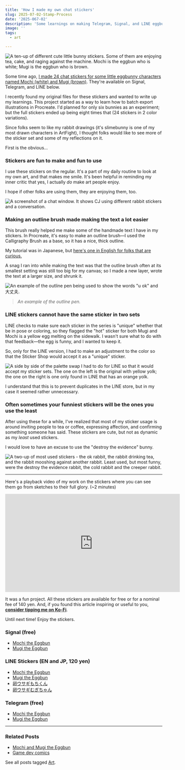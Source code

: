 ```yaml
---
title: 'How I made my own chat stickers'
slug: 2025-07-02-Stamp-Process
date: '2025-067-02'
description: 'Some learnings on making Telegram, Signal, and LINE eggbunny stickers.'
image: ''
tags:
  - art

---
```


![A ten-up of different cute little bunny stickers. Some of them are enjoying tea, cake, and raging against the machine. Mochi is the eggbun who is white; Mugi is the eggbun who is brown.](eggbun-full.png)

Some time ago, [I made 24 chat stickers for some little eggbunny characters named Mochi (white) and Mugi (brown)](/blog/posts/2023-05-21-Mochi-the-Eggbun/). They're available on Signal, Telegram, and LINE below.

I recently found my original files for these stickers and wanted to write up my learnings. This project started as a way to learn how to batch export illustrations in Procreate. I'd planned for only six bunnies as an experiment; but the full stickers ended up being eight times that (24 stickers in 2 color variations).

Since folks seem to like my rabbit drawings (it's slimebunny is one of my most drawn characters in ArtFight), I thought folks would like to see more of the sticker set and some of my reflections on it.

First is the obvious...

### Stickers are fun to make and fun to use

I use these stickers on the regular. It's a part of my daily routine to look at my own art, and that makes me smile. It's been helpful in reminding my inner critic that yes, I actually *do* make art people enjoy.

I hope if other folks are using them, they are enjoying them, too.

![A screenshot of a chat window. It shows CJ using different rabbit stickers and a conversation.](eggbun-screenshot.png)

### Making an outline brush made making the text a lot easier

This brush really helped me make some of the handmade text I have in my stickers. In Procreate, it's easy to make an outline brush—I used the Calligraphy Brush as a base, so it has a nice, thick outline.

My tutorial was in Japanese, but [here's one in English for folks that are curious.](https://youtube.com/shorts/YcRi3r0yYTM?si=-yeywqM3B4MMbKMg)

A snag I ran into while making the text was that the outline brush often at its smallest setting was still too big for my canvas; so I made a new layer, wrote the text at a larger size, and shrunk it.

![An example of the outline pen being used to show the words "u ok" and 大丈夫.](outline-pen.png)

> *An example of the outline pen.*

### LINE stickers cannot have the same sticker in two sets

LINE checks to make sure each sticker in the series is "unique" whether that be in pose or coloring, so they flagged the "hot" sticker for both Mugi and Mochi is a yellow egg melting on the sidewalk. I wasn't sure what to do with that feedback—the egg is funny, and I wanted to keep it.

So, only for the LINE version, I had to make an adjustment to the color so that the Sticker Shop would accept it as a "unique" sticker.

![A side by side of the palette swap I had to do for LINE so that it would accept my sticker sets. The one on the left is the original with yellow yolk; the one on the right is one only found in LINE that has an orange yolk.](palette-swap.png)

I understand that this is to prevent duplicates in the LINE store, but in my case it seemed rather unnecessary.

### Often sometimes your funniest stickers will be the ones you use the least

After using these for a while, I've realized that most of my sticker usage is around inviting people to tea or coffee, expressing affection, and confirming something someone has said. These stickers are cute, but not as dynamic as my *least* used stickers.

I would love to have an excuse to use the "destroy the evidence" bunny.

![A two-up of most used stickers - the ok rabbit, the rabbit drinking tea, and the rabbit mooshing against another rabbit. Least used, but most funny, were the destroy the evidence rabbit, the cold rabbit and the creeper rabbit.](frequency.png)

---

Here's a playback video of my work on the stickers where you can see them go from sketches to their full glory. (~2 minutes)

<iframe width="560" height="315" src="https://www.youtube.com/embed/2O4c0Qqkibw?si=fB5OCdgyLKX3uPev" title="YouTube video player" frameborder="0" allow="accelerometer; autoplay; clipboard-write; encrypted-media; gyroscope; picture-in-picture; web-share" referrerpolicy="strict-origin-when-cross-origin" allowfullscreen></iframe>

It was a fun project. All these stickers are available for free or for a nominal fee of 140 yen. And, if you found this article inspiring or useful to you, [**consider tipping me on Ko-Fi**](https://ko-fi.com/illuminesce).

Until next time! Enjoy the stickers.

### Signal (free)

- [Mochi the Eggbun](https://signal.art/addstickers/#pack_id=37538c972d358bcef121055c3dce7a19&pack_key=8fc47d2935699af34780c1d6f6c82cd51475327e650b19837e90e8671db60978)
- [Mugi the Eggbun](https://signal.art/addstickers/#pack_id=627075ba7361a104dc256c8a69cbf686&pack_key=0a0d558584bfa42176edd3e1b6dbdc8e0b50c18aae4aad6c07cdcc3ab56e1302)

### LINE Stickers (EN and JP, 120 yen)

- [Mochi the Eggbun](https://store.line.me/stickershop/product/23204797/en?utm_source=gnsh_stickerDetail)
- [Mugi the Eggbun](https://store.line.me/stickershop/product/23215688/en?utm_source=gnsh_stickerDetail)
- [卵ウサギもちくん](https://store.line.me/stickershop/product/23213003/ja?utm_source=gnsh_stickerDetail)
- [卵ウサギむぎちゃん](https://store.line.me/stickershop/product/23213004/ja?utm_source=gnsh_stickerDetail)

### Telegram (free)

- [Mochi the Eggbun](https://t.me/addstickers/MochiTheEggbun)
- [Mugi the Eggbun](https://t.me/addstickers/MugiTheEggbun)

---

### Related Posts

- [Mochi and Mugi the Eggbun](/blog/posts/2023-05-21-Mochi-the-Eggbun/)
- [Game dev comics](/blog/posts/2023-12-13-Game-Dev-Comics/)

See all posts tagged [Art](/tags/art/).
